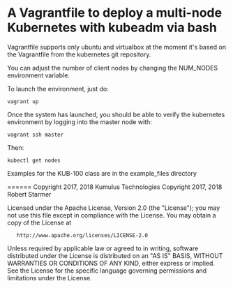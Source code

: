 # A Vagrantfile to deploy a multi-node Kubernetes with kubeadm via bash

Vagrantfile supports only ubuntu and virtualbox at the moment
it's based on the Vagrantfile from the kubernetes git repository.

You can adjust the number of client nodes by changing the NUM_NODES
environment variable.

To launch the environment, just do:

  `vagrant up`

Once the system has launched, you should be able to verify
the kubernetes environment by logging into the master node with:

  `vagrant ssh master`
  
 Then:
  
  `kubectl get nodes`

Examples for the KUB-100 class are in the example_files directory

======
 Copyright 2017, 2018 Kumulus Technologies
 Copyright 2017, 2018 Robert Starmer

   Licensed under the Apache License, Version 2.0 (the "License");
   you may not use this file except in compliance with the License.
   You may obtain a copy of the License at

       http://www.apache.org/licenses/LICENSE-2.0

   Unless required by applicable law or agreed to in writing, software
   distributed under the License is distributed on an "AS IS" BASIS,
   WITHOUT WARRANTIES OR CONDITIONS OF ANY KIND, either express or implied.
   See the License for the specific language governing permissions and
   limitations under the License.
